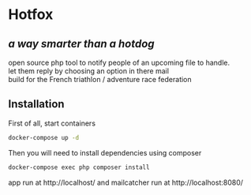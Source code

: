 # Hotfox
## _a way smarter than a hotdog_

open source php tool to notify people of an upcoming file to handle.  
let them reply by choosing an option in there mail  
build for the French triathlon / adventure race federation

## Installation

First of all, start containers
```bash
docker-compose up -d
```
Then you will need to install dependencies using composer
```bash
docker-compose exec php composer install
```

app run at http://localhost/ and
mailcatcher run at http://localhost:8080/
